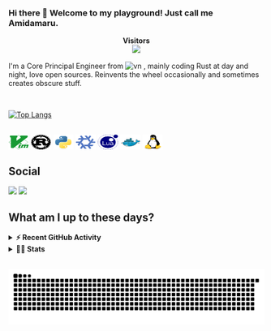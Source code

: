 ### Hi there 👋 Welcome to my playground! Just call me Amidamaru.

<p align="center">
  <b>Visitors</b><br>
  <img src="https://profile-counter.glitch.me/thaodt/count.svg" />
</p>

I'm a Core Principal Engineer from <img src="https://static.dwcdn.net/css/flag-icons/flags/4x3/vn.svg" alt="vn" height="25"/> , 
mainly coding Rust at day and night, love open sources. Reinvents the wheel occasionally and sometimes creates obscure stuff.

<br>

[![Top Langs](https://github-readme-stats.vercel.app/api/top-langs/?username=thaodt&layout=compact&theme=gotham&cache_seconds=86400)](https://github.com/thaodt/thaodt)


<div style="display: inline_block"><br>
  <img align="center" alt="thaodt-nvim" height="30" width="40" src="https://raw.githubusercontent.com/devicons/devicon/master/icons/vim/vim-plain.svg">
  <img align="center" alt="thaodt-rust" height="30" width="40" src="https://raw.githubusercontent.com/devicons/devicon/master/icons/rust/rust-plain.svg">
  <img align="center" alt="thaodt-python" height="30" width="40" src="https://raw.githubusercontent.com/devicons/devicon/master/icons/python/python-original.svg">
  <img align="center" alt="thaodt-nix" height="30" width="40" src="https://raw.githubusercontent.com/devicons/devicon/master/icons/nixos/nixos-plain.svg">  
  <img align="center" alt="thaodt-lua" height="30" width="40" src="https://raw.githubusercontent.com/devicons/devicon/master/icons/lua/lua-plain-wordmark.svg">
  <img align="center" alt="thaodt-docker" height="30" width="40" src="https://raw.githubusercontent.com/devicons/devicon/master/icons/docker/docker-original.svg">
  <img align="center" alt="thaodt-linux" height="30" width="40" src="https://raw.githubusercontent.com/devicons/devicon/master/icons/linux/linux-original.svg">
</div>

## Social

<div>
  <a href="https://twitter.com/dreamsparkis" target="_blank"><img src="https://img.shields.io/badge/-Twitter-%23E4405F?style=for-the-badge&logo=twitter&logoColor=white" target="_blank"></a>
  <a href = "mailto:ardtimeit@gmail.com"><img src="https://img.shields.io/badge/-Gmail-%23333?style=for-the-badge&logo=gmail&logoColor=white" target="_blank"></a>

</div>

## What am I up to these days?
<details>
  <summary><b>⚡ Recent GitHub Activity</b></summary>
    <p>

<!--START_SECTION:activity-->
1. 🗣 Commented on [#896](https://github.com/feldera/feldera/issues/896#issuecomment-1773019861) in [feldera/feldera](https://github.com/feldera/feldera)
2. 🗣 Commented on [#896](https://github.com/feldera/feldera/issues/896#issuecomment-1772919030) in [feldera/feldera](https://github.com/feldera/feldera)
3. 💪 Opened PR [#1](https://github.com/thaodt/pctp-pnars/pull/1) in [thaodt/pctp-pnars](https://github.com/thaodt/pctp-pnars)
4. 🗣 Commented on [#543](https://github.com/inko-lang/inko/issues/543#issuecomment-1766022133) in [inko-lang/inko](https://github.com/inko-lang/inko)
5. 🎉 Merged PR [#1](https://github.com/thaodt/rconcurrency-stuff/pull/1) in [thaodt/rconcurrency-stuff](https://github.com/thaodt/rconcurrency-stuff)
6. 💪 Opened PR [#1](https://github.com/thaodt/rconcurrency-stuff/pull/1) in [thaodt/rconcurrency-stuff](https://github.com/thaodt/rconcurrency-stuff)
7. 💪 Opened PR [#2526](https://github.com/GreptimeTeam/greptimedb/pull/2526) in [GreptimeTeam/greptimedb](https://github.com/GreptimeTeam/greptimedb)
8. 🎉 Merged PR [#15](https://github.com/thaodt/feeds-reader/pull/15) in [thaodt/feeds-reader](https://github.com/thaodt/feeds-reader)
9. 🗣 Commented on [#2369](https://github.com/GreptimeTeam/greptimedb/issues/2369#issuecomment-1733117000) in [GreptimeTeam/greptimedb](https://github.com/GreptimeTeam/greptimedb)
10. 🗣 Commented on [#3](https://github.com/LitheumOrg/LitheumMobileWallet/pull/3#issuecomment-1676710543) in [LitheumOrg/LitheumMobileWallet](https://github.com/LitheumOrg/LitheumMobileWallet)
<!--END_SECTION:activity-->
  </p>
</details>


<details>
  <summary><b>👨‍💻 Stats</b></summary>
  <p align="center">
    <a>
      <img align="center" src="https://gist.githubusercontent.com/thaodt/1db1d598a9e4550fa45eaede87135b3b/raw/97f3e5e943703e61b223dbc8cfa33ae9a5beb97b/github-metrics.svg"/>
    </a>
  </p>
</details>
<br>
<p align="center">
  <img width="600" src="https://raw.githubusercontent.com/thaodt/thaodt/master/assets/github-snake.svg" />
</p>
